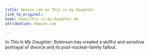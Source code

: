 ```yaml
---
title: Amazon.com on This is my Daughter
link_to_original: 
book: book/this-is-my-daughter.md
attribution: Amazon.com

---
```

In *This Is My Daughter*, Robinson has created a skillful and sensitive portrayal of divorce and its post-nuclear-family fallout.